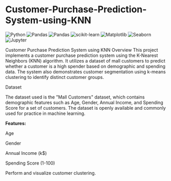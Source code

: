 # Customer-Purchase-Prediction-System-using-KNN

![Python](https://img.shields.io/badge/Python-3776AB?style=for-the-badge&logo=python&logoColorhttps://img.shields.io/badge/Python-3776AB?style=for-the-badge&logo=python&logoColor)
![Pandas](https://img.shields.io/badge/Pandas-150458?style=for-the-badge&logo=pandas&logoColorhttps://img.shields.io/badge/Pandas-150458?style=for-the-badge&logo=pandas&logoColor)
![Pandas](https://img.shields.io/badge/NumPy-013243?style=for-the-badge&logo=numpy&logoColor)
![scikit-learn](https://img.shields.io/badge/Scikit_learn-F7931E?style=for-the-badge&logo=scikit)
![Matplotlib](https://img.shields.io/badge/Matplotlib-117733?style=for-the-badge&logo=matplotlib)
![Seaborn](https://img.shields.io/badge/Seaborn-79A8D1?style=for-the-badge&logo=seaborn&logo)
![Jupyter](https://img.shields.io/badge/Jupyter-F37626?style=for-the-badge&logo=jupyter&logo)

Customer Purchase Prediction System using KNN
Overview
This project implements a customer purchase prediction system using the K-Nearest Neighbors (KNN) algorithm. It utilizes a dataset of mall customers to predict whether a customer is a high spender based on demographic and spending data. The system also demonstrates customer segmentation using k-means clustering to identify distinct customer groups.

Dataset

The dataset used is the "Mall Customers" dataset, which contains demographic features such as Age, Gender, Annual Income, and Spending Score for a set of customers. The dataset is openly available and commonly used for practice in machine learning.

**Features:**

Age

Gender

Annual Income (k$)

Spending Score (1-100)



Perform and visualize customer clustering.
